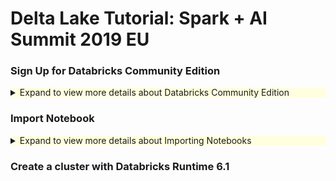 # Delta Lake Tutorial: Spark + AI Summit 2019 EU

### Sign Up for Databricks Community Edition

<details>
<summary style="background-color: #ffffe0;">Expand to view more details about Databricks Community Edition</summary>
  
Start by signing up for **Databricks Community Edition** by going to [databricks.com/try](https://databricks.com/try) and choose *Community Edition*.  

![ ](img/Get-Started-DBCE-01.png)

Note, the **Community Edition** link is on the right side with the *white* **Get Started** button (i.e. *not* the green button).   This is a free edition of Databricks and does not require your credit card.  



![ ](img/Get-Started-DBCE-02.png)

Next, sign up for **Databricks Community Edition (DBCE)** by filling out the form (note, no credit card is required).  Once you sign up, verify your account by going to your email account that you filled out in the preceding form.  Once your account is validated, go to DBCE which should look similar to below.

![ ](img/Get-Started-DBCE-03.png)

Once you log in, you will view the Databricks workspace similar to the screenshot below.

![ ](img/Get-Started-DBCE-04.png)
</details>

### Import Notebook

<details>
<summary style="background-color: #ffffe0;">Expand to view more details about Importing Notebooks</summary>

For these next steps, we will import the following notebook so keep the following link(s) handy:

| Notebook                       | Notebook Link                                          |
| ------------------------------ | ------------------------------------------------------ |
| 01 - Delta Lake Primer         | [https://dbricks.co/dlw-01](https://dbricks.co/dlw-01) |
| 02 - Delta Lake + ML           | [https://dbricks.co/dlw-02](https://dbricks.co/dlw-02) |
| 03 - Delta Lake + ML (XGBoost) | [https://dbricks.co/dlw-03](https://dbricks.co/dlw-03) |



Start by opening up one of the notebooks in the preceding link.   Click on the **Import Notebook** on the top right of the window. 

![](/Users/dennylee/Documents/img/Import-Notebook-01.png)



It will open up the **Import Notebook** dialog similar to the screenshot below.

![](/Users/dennylee/Documents/img/Import-Notebook-03.png)

Copy the notebook URL.

Then go back to your workspace, *right click* and then choose **Import**.

![](/Users/dennylee/Documents/img/Import-Notebook-04.png)



This will open up the *Import Notebooks* dialog in the Databricks workspace.  

![](/Users/dennylee/Documents/img/Import-Notebook-05.png)



Paste the notebook URL you had copied from two screens prior into the *Import Notebooks* dialog.

![](/Users/dennylee/Documents/img/Import-Notebook-06.png)



Once you have imported the notebook, your screen should similar to the view below.  In the case of the *Delta Lake Primer* notebook, the three errors you are seeing on the right side are *by design*.  

![](/Users/dennylee/Documents/img/Import-Notebook-07.png)

</details>

### Create a cluster with Databricks Runtime 6.1
